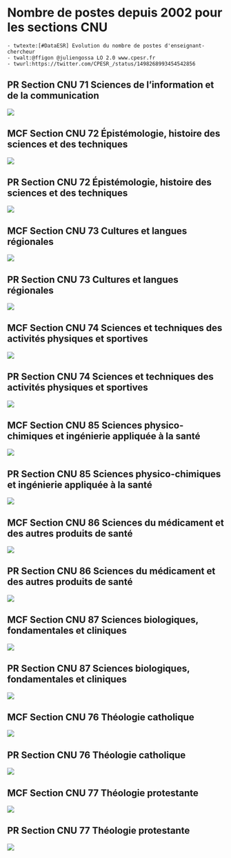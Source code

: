 Nombre de postes depuis 2002 pour les sections CNU
================

    - twtexte:[#DataESR] Evolution du nombre de postes d'enseignant-chercheur
    - twalt:@ffigon @juliengossa LO 2.0 www.cpesr.fr
    - twurl:https://twitter.com/CPESR_/status/1498268993454542856

## PR Section CNU 71 Sciences de l’information et de la communication

![](emploiEC-graphiques_files/figure-gfm/evolution.postes-98.png)<!-- -->

## MCF Section CNU 72 Épistémologie, histoire des sciences et des techniques

![](emploiEC-graphiques_files/figure-gfm/evolution.postes-99.png)<!-- -->

## PR Section CNU 72 Épistémologie, histoire des sciences et des techniques

![](emploiEC-graphiques_files/figure-gfm/evolution.postes-100.png)<!-- -->

## MCF Section CNU 73 Cultures et langues régionales

![](emploiEC-graphiques_files/figure-gfm/evolution.postes-101.png)<!-- -->

## PR Section CNU 73 Cultures et langues régionales

![](emploiEC-graphiques_files/figure-gfm/evolution.postes-102.png)<!-- -->

## MCF Section CNU 74 Sciences et techniques des activités physiques et sportives

![](emploiEC-graphiques_files/figure-gfm/evolution.postes-103.png)<!-- -->

## PR Section CNU 74 Sciences et techniques des activités physiques et sportives

![](emploiEC-graphiques_files/figure-gfm/evolution.postes-104.png)<!-- -->

## MCF Section CNU 85 Sciences physico-chimiques et ingénierie appliquée à la santé

![](emploiEC-graphiques_files/figure-gfm/evolution.postes-105.png)<!-- -->

## PR Section CNU 85 Sciences physico-chimiques et ingénierie appliquée à la santé

![](emploiEC-graphiques_files/figure-gfm/evolution.postes-106.png)<!-- -->

## MCF Section CNU 86 Sciences du médicament et des autres produits de santé

![](emploiEC-graphiques_files/figure-gfm/evolution.postes-107.png)<!-- -->

## PR Section CNU 86 Sciences du médicament et des autres produits de santé

![](emploiEC-graphiques_files/figure-gfm/evolution.postes-108.png)<!-- -->

## MCF Section CNU 87 Sciences biologiques, fondamentales et cliniques

![](emploiEC-graphiques_files/figure-gfm/evolution.postes-109.png)<!-- -->

## PR Section CNU 87 Sciences biologiques, fondamentales et cliniques

![](emploiEC-graphiques_files/figure-gfm/evolution.postes-110.png)<!-- -->

## MCF Section CNU 76 Théologie catholique

![](emploiEC-graphiques_files/figure-gfm/evolution.postes-111.png)<!-- -->

## PR Section CNU 76 Théologie catholique

![](emploiEC-graphiques_files/figure-gfm/evolution.postes-112.png)<!-- -->

## MCF Section CNU 77 Théologie protestante

![](emploiEC-graphiques_files/figure-gfm/evolution.postes-113.png)<!-- -->

## PR Section CNU 77 Théologie protestante

![](emploiEC-graphiques_files/figure-gfm/evolution.postes-114.png)<!-- -->
